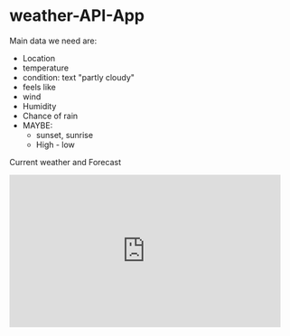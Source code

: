 # weather-API-App

Main data we need are:

- Location
- temperature
- condition: text "partly cloudy"
- feels like
- wind
- Humidity
- Chance of rain
- MAYBE:
  - sunset, sunrise
  - High - low

Current weather and Forecast

<div style="width:480px"><iframe allow="fullscreen" frameBorder="0" height="270" src="https://giphy.com/embed/t0mcv3NElJplBkvJi0/video" width="480"></iframe></div>
